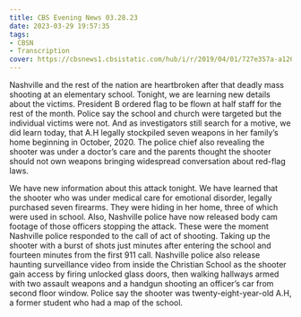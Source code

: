 ```yaml
---
title: CBS Evening News 03.28.23
date: 2023-03-29 19:57:35
tags:
- CBSN
- Transcription
cover: https://cbsnews1.cbsistatic.com/hub/i/r/2019/04/01/727e357a-a126-4138-a2c5-4d3222669d57/thumbnail/640x360/3ff2761028dc5c65cc4f07acd54bcd5c/cbsn2-logo-1920x1080.jpg
---
```

Nashville and the rest of the nation are heartbroken after that deadly mass shooting at an elementary school. Tonight, we are learning new details about the victims. President B ordered flag to be flown at half staff for the rest of the month. Police say the school and church were targeted but the individual victims were not. And as investigators still search for a motive, we did learn today, that A.H legally stockpiled seven weapons in her family’s home beginning in October, 2020. The police chief also revealing the shooter was under a doctor’s care and the parents thought the shooter should not own weapons bringing widespread conversation about red-flag laws. 

We have new information about this attack tonight. We have learned that the shooter who was under medical care for emotional disorder, legally purchased seven firearms. They were hiding in her home, three of which were used in school. Also, Nashville police have now released body cam footage of those officers stopping the attack. These were the moment Nashville police responded to the call of act of shooting. Taking up the shooter with a burst of shots just minutes after entering the school and fourteen minutes from the first 911 call. Nashville police also release haunting surveillance video from inside the Christian School as the shooter gain access by firing unlocked glass doors, then walking hallways armed with two assault weapons and a handgun shooting an officer’s car from second floor window. Police say the shooter was twenty-eight-year-old A.H, a former student who had a map of the school. 

